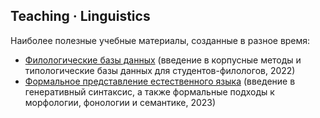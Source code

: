 ## Teaching · Linguistics
Наиболее полезные учебные материалы, созданные в разное время:
- [Филологические базы данных](DB.2021.pdf) (введение в корпусные методы и типологические базы данных для студентов-филологов, 2022)
- [Формальное представление естественного языка](FRNL.pdf) (введение в генеративный синтаксис, а также формальные подходы к морфологии, фонологии и семантике, 2023)
